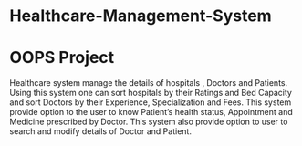 # Healthcare-Management-System
# OOPS Project

Healthcare system manage the details of hospitals , Doctors and Patients. Using this system one can sort hospitals by their Ratings and Bed Capacity and sort Doctors by their Experience, Specialization and Fees. This system provide option to the user to know Patient’s health status, Appointment and Medicine prescribed by Doctor. This system also provide option to user to search and modify details of Doctor and Patient.
